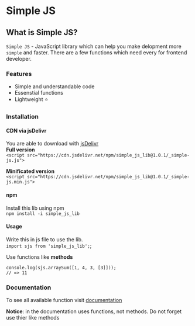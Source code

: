 # Simple JS
## What is Simple JS?

`Simple JS` - JavaScript library which can help you make delopment more `simple` and faster.
There are a few functions which need every for frontend developer.

### Features
- Simple and understandable code
- Essenstial functions
- Lightweight ⭐

### Installation

#### CDN via jsDelivr
You are able to download with [jsDelivr](https://www.jsdelivr.com/)  
**Full version**  
`<script src="https://cdn.jsdelivr.net/npm/simple_js_lib@1.0.1/_simple-js.js">`

**Minificated version**  
`<script src="https://cdn.jsdelivr.net/npm/simple_js_lib@1.0.1/_simple-js.min.js">`

#### npm
Install this lib using npm  
`npm install -i simple_js_lib`

#### Usage
Write this in js file to use the lib.  
`import sjs from 'simple_js_lib';`;

Use functions like **methods**  

```
console.log(sjs.arraySum([1, 4, 3, [3]]));
// => 11
```

### Documentation

To see all available function visit [documentation](https://vladislav-tech.github.io/simple-js/)

**Notice**: in the documentation uses functions, not methods. Do not forget use thier like methods
